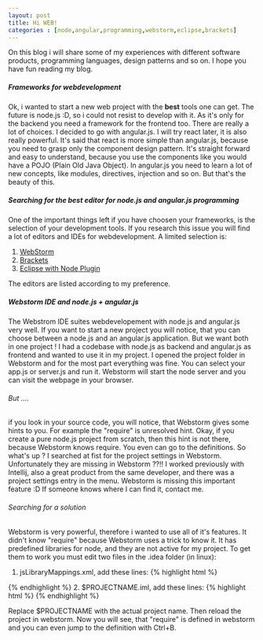 ```yaml
---
layout: post
title: Hi WEB!
categories : [node,angular,programming,webstorm,eclipse,brackets]
---
```


On this blog i will share some of my experiences with different software products, programming languages, design patterns and so on. I hope you have fun reading my blog.

##### Frameworks for webdevelopment
Ok, i wanted to start a new web project with the **best** tools one can get. The future is node.js :D, so i could not resist to develop with it. As it's only for the backend you need a framework for the frontend too. There are really a lot of choices. I decided to go with angular.js. I will try react later, it is also really powerful. It's said that react is more simple than angular.js, because you need to grasp only the component design pattern. It's straight forward and easy to understand, because you use the components like you would have a POJO (Plain Old Java Object).
In angular.js you need to learn a lot of new concepts, like modules, directives, injection and so on. But that's the beauty of this.

##### Searching for the best editor for node.js and angular.js programming
One of the important things left if you have choosen your frameworks, is the selection of your development tools.
If you research this issue you will find a lot of editors and IDEs for webdevelopment. A limited selection is:
1. [WebStorm](https://www.jetbrains.com/webstorm/)
2. [Brackets](http://brackets.io/)
3. [Eclipse with Node Plugin](http://www.nodeclipse.org/)

The editors are listed according to my preference.

##### Webstorm IDE and node.js + angular.js 
The Webstrom IDE suites webdevelopement with node.js and angular.js very well. If you want to start a new project you will notice, that you can choose between a node.js and an angular.js application. But we want both in one project !
I had a codebase with node.js as backend and angular.js as frontend and wanted to use it in my project. I opened the project folder in Webstorm and for the most part everything was fine. You can select your app.js or server.js and run it. Webstorm will start the node server and you can visit the webpage in your browser. 

###### But ....
if you look in your source code, you will notice, that Webstorm gives some hints to you. For example the "require" is unresolved hint.
Okay, if you create a pure node.js project from scratch, then this hint is not there, because Webstorm knows require. You even can go to the definitions. So what's up ? I searched at fist for the project settings in Webstorm. Unfortunately they are missing in Webstorm ??!! I worked previously with Intellij, also a great product from the same developer, and there was a project settings entry in the menu. Webstorm is missing this important feature :D If someone knows where I can find it, contact me.

###### Searching for a solution
Webstorm is very powerful, therefore i wanted to use all of it's features. It didn't know "require" because Webstorm uses a trick to know it. It has predefined libraries for node, and they are not active for my project. To get them to work you must edit two files in the .idea folder (in linux):

1. jsLibraryMappings.xml, add these lines:
{% highlight html %}
<file url="PROJECT" libraries="{Node.js v0.10.32 Core Modules}" />
<includedPredefinedLibrary name="Node.js Globals" />
{% endhighlight %}
2. $PROJECTNAME.iml, add these lines:
{% highlight html %}
<orderEntry type="library" name="Node.js v0.10.32 Core Modules" level="application" />
{% endhighlight %}

Replace $PROJECTNAME with the actual project name. Then reload the project in webstorm. Now you will see, that "require" is defined in webstorm and you can even jump to the definition with Ctrl+B.

